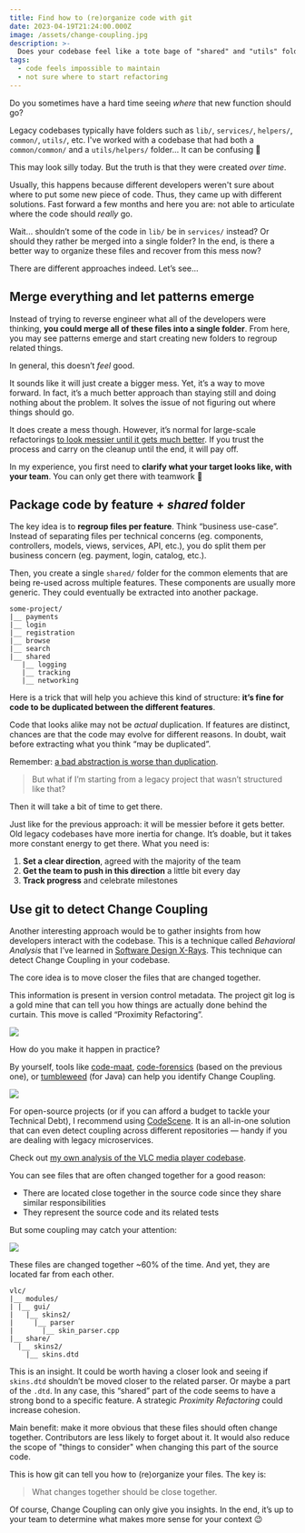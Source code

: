 ```yaml
---
title: Find how to (re)organize code with git
date: 2023-04-19T21:24:00.000Z
image: /assets/change-coupling.jpg
description: >-
  Does your codebase feel like a tote bage of "shared" and "utils" folder? Git may help you find a better structure.
tags:
  - code feels impossible to maintain
  - not sure where to start refactoring
---
```


Do you sometimes have a hard time seeing _where_ that new function should go?

Legacy codebases typically have folders such as `lib/`, `services/`, `helpers/`, `common/`, `utils/`, etc. I've worked with a codebase that had both a `common/common/` and a `utils/helpers/` folder… It can be confusing 🤪

This may look silly today. But the truth is that they were created _over time_.

Usually, this happens because different developers weren't sure about where to put some new piece of code. Thus, they came up with different solutions. Fast forward a few months and here you are: not able to articulate where the code should _really_ go.

Wait… shouldn’t some of the code in `lib/` be in `services/` instead? Or should they rather be merged into a single folder? In the end, is there a better way to organize these files and recover from this mess now?

There are different approaches indeed. Let’s see…

## Merge everything and let patterns emerge

Instead of trying to reverse engineer what all of the developers were thinking, **you could merge all of these files into a single folder**. From here, you may see patterns emerge and start creating new folders to regroup related things.

In general, this doesn’t _feel_ good.

It sounds like it will just create a bigger mess. Yet, it’s a way to move forward. In fact, it’s a much better approach than staying still and doing nothing about the problem. It solves the issue of not figuring out where things should go.

It does create a mess though. However, it’s normal for large-scale refactorings [to look messier until it gets much better](https://understandlegacycode.com/blog/is-it-ok-to-change-code-for-testing-sake/#it-becomes-worse-before-it-becomes-better). If you trust the process and carry on the cleanup until the end, it will pay off.

In my experience, you first need to **clarify what your target looks like, with your team**. You can only get there with teamwork 🤝

## Package code by feature + _shared_ folder

The key idea is to **regroup files per feature**. Think “business use-case”. Instead of separating files per technical concerns (eg. components, controllers, models, views, services, API, etc.), you do split them per business concern (eg. payment, login, catalog, etc.).

Then, you create a single `shared/` folder for the common elements that are being re-used across multiple features. These components are usually more generic. They could eventually be extracted into another package.

```
some-project/
|__ payments
|__ login
|__ registration
|__ browse
|__ search
|__ shared
   |__ logging
   |__ tracking
   |__ networking
```

Here is a trick that will help you achieve this kind of structure: **it’s fine for code to be duplicated between the different features**.

Code that looks alike may not be _actual_ duplication. If features are distinct, chances are that the code may evolve for different reasons. In doubt, wait before extracting what you think “may be duplicated”.

Remember: [a bad abstraction is worse than duplication](https://understandlegacycode.com/blog/refactoring-rule-of-three/).

> But what if I’m starting from a legacy project that wasn’t structured like that?

Then it will take a bit of time to get there.

Just like for the previous approach: it will be messier before it gets better. Old legacy codebases have more inertia for change. It’s doable, but it takes more constant energy to get there. What you need is:

1. **Set a clear direction**, agreed with the majority of the team
2. **Get the team to push in this direction** a little bit every day
3. **Track progress** and celebrate milestones

## Use git to detect Change Coupling

Another interesting approach would be to gather insights from how developers interact with the codebase. This is a technique called _Behavioral Analysis_ that I’ve learned in [Software Design X-Rays](https://understandlegacycode.com/blog/key-points-of-software-design-x-rays/). This technique can detect Change Coupling in your codebase.

The core idea is to move closer the files that are changed together.

This information is present in version control metadata. The project git log is a gold mine that can tell you how things are actually done behind the curtain. This move is called “Proximity Refactoring”.

![](./proximity-refactoring-files.gif)

How do you make it happen in practice?

By yourself, tools like [code-maat](https://github.com/adamtornhill/code-maat), [code-forensics](https://github.com/smontanari/code-forensics/wiki/Coupling-analysis) (based on the previous one), or [tumbleweed](https://github.com/redgreenio/tumbleweed) (for Java) can help you identify Change Coupling.

![](./temporal-coupling-analysis.png)

For open-source projects (or if you can afford a budget to tackle your Technical Debt), I recommend using [CodeScene](https://codescene.com/blog/software-revolution-part3/). It is an all-in-one solution that can even detect coupling across different repositories — handy if you are dealing with legacy microservices.

Check out [my own analysis of the VLC media player codebase](https://codescene.io/projects/38265/jobs/1046958/results/code/temporal-coupling/by-commits).

You can see files that are often changed together for a good reason:

- There are located close together in the source code since they share similar responsibilities
- They represent the source code and its related tests

But some coupling may catch your attention:

![](./codescene-change-coupling.png)

These files are changed together ~60% of the time. And yet, they are located far from each other.

```
vlc/
|__ modules/
| |__ gui/
|   |__ skins2/
|     |__ parser
|       |__ skin_parser.cpp
|__ share/
  |__ skins2/
    |__ skins.dtd
```

This is an insight. It could be worth having a closer look and seeing if `skins.dtd` shouldn’t be moved closer to the related parser. Or maybe a part of the `.dtd`. In any case, this “shared” part of the code seems to have a strong bond to a specific feature. A strategic _Proximity Refactoring_ could increase cohesion.

Main benefit: make it more obvious that these files should often change together. Contributors are less likely to forget about it. It would also reduce the scope of "things to consider" when changing this part of the source code.

This is how git can tell you how to (re)organize your files. The key is:

> What changes together should be close together.

Of course, Change Coupling can only give you insights. In the end, it’s up to your team to determine what makes more sense for your context 😉
